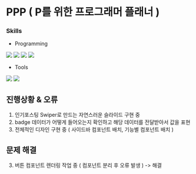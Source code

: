# PPP ( P를 위한 프로그래머 플래너 )


### Skills
  * Programming

<img src="https://img.shields.io/badge/HTML5-E34F26?style=flat-square&logo=html5&logoColor=white"/> <img src="https://img.shields.io/badge/CSS3-1572B6?style=flat-square&logo=css3&logoColor=white"/> <img src="https://img.shields.io/badge/JavaScript-F7DF1E?style=flat-square&logo=javascript&logoColor=black"/> <img src="https://img.shields.io/badge/React-61DAFB?style=flat-square&logo=React&logoColor=black"/>

* Tools

<img src="https://img.shields.io/badge/Visual Studio Code-007ACC?style=flat-square&logo=Visual Studio Code&logoColor=white"/> <img src="https://img.shields.io/badge/GitHub-181717?style=flat-square&logo=GitHub&logoColor=white"/>

## 진행상황 & 오류
1. 인기포스팅 Swiper로 만드는 자연스러운 슬라이드 구현 중
2. badge 데이터가 어떻게 들어오는지 확인하고 해당 데이터를 전달받아서 값을 표현
3. 전체적인 디자인 구현 중 ( 사이드바 컴포넌트 배치, 기능별 컴포넌트 배치 )


## 문제 해결
3. 버튼 컴포넌트 렌더링 작업 중 ( 컴포넌트 분리 후 오류 발생 ) -> 해결
